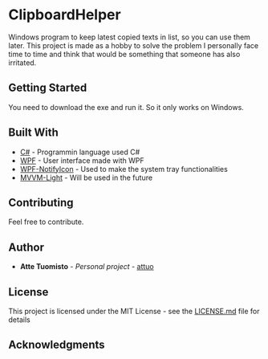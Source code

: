 # ClipboardHelper

Windows program to keep latest copied texts in list, so you can use them later. This project is made as a hobby to solve the problem I personally face time to time and think that would be something that someone has also irritated.

## Getting Started

You need to download the exe and run it. So it only works on Windows.

## Built With

* [C#](https://msdn.microsoft.com/en-us/library/kx37x362.aspx) - Programmin language used C#
* [WPF](https://msdn.microsoft.com/en-us/library/ms754130(v=vs.110).aspx) - User interface made with WPF
* [WPF-NotifyIcon](http://www.hardcodet.net/wpf-notifyicon) - Used to make the system tray functionalities
* [MVVM-Light](https://mvvmlight.codeplex.com/) - Will be used in the future

## Contributing

Feel free to contribute.

## Author

* **Atte Tuomisto** - *Personal project* - [attuo](https://github.com/attuo)

## License

This project is licensed under the MIT License - see the [LICENSE.md](LICENSE.md) file for details

## Acknowledgments


